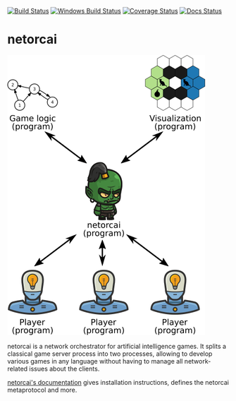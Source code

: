 [![Build Status](https://img.shields.io/travis/netorcai/netorcai/master.png)](https://travis-ci.org/netorcai/netorcai)
[![Windows Build Status](https://ci.appveyor.com/api/projects/status/github/netorcai/netorcai?svg=true)](https://ci.appveyor.com/project/mpoquet/netorcai)
[![Coverage Status](https://img.shields.io/coveralls/github/netorcai/netorcai/master.png)](https://coveralls.io/github/netorcai/netorcai?branch=master)
[![Docs Status](https://img.shields.io/readthedocs/netorcai.svg?maxAge=600)](https://netorcai.readthedocs.io/)

netorcai
========

![netorcai architecture](./docs/img/archi.png "netorcai architecture")

netorcai is a network orchestrator for artificial intelligence games.
It splits a classical game server process into two processes, allowing to
develop various games in any language without having to manage all
network-related issues about the clients.

[netorcai's documentation][readthedocs] gives installation instructions,
defines the netorcai metaprotocol and more.

[readthedocs]: https://netorcai.readthedocs.io
